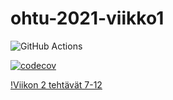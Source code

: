 # ohtu-2021-viikko1

![GitHub Actions](https://github.com/ruuskal/ohtu-2021-viikko1/actions/workflows/gradle.yml/badge.svg)

[![codecov](https://codecov.io/gh/ruuskal/ohtu-2021-viikko1/branch/main/graph/badge.svg?token=DQYD1Q8YUW)](https://codecov.io/gh/ruuskal/ohtu-2021-viikko1)

[!Viikon 2 tehtävät 7-12](https://github.com/ruuskal/ohtu2)
